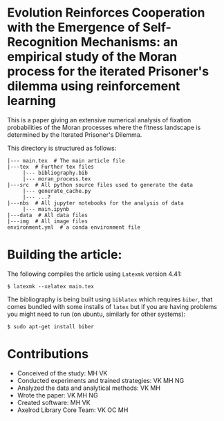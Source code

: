 # Evolution Reinforces Cooperation with the Emergence of Self-Recognition Mechanisms: an empirical study of the Moran process for the iterated Prisoner's dilemma using reinforcement learning

This is a paper giving an extensive numerical analysis of fixation probabilities
of the Moran processes where the fitness landscape is determined by the Iterated
Prisoner's Dilemma.

This directory is structured as follows:

```
|--- main.tex  # The main article file
|---tex  # Further tex files
     |--- bibliography.bib
     |--- moran_process.tex
|---src  # All python source files used to generate the data
     |--- generate_cache.py
     |--- ...?
|---nbs  # All jupyter notebooks for the analysis of data
     |--- main.ipynb
|---data  # All data files
|---img  # All image files
environment.yml  # a conda environment file
```

# Building the article:

The following compiles the article using `Latexmk` version 4.41:

```
$ latexmk --xelatex main.tex
```

The bibliography is being built using `biblatex` which requires `biber`, that
comes bundled with some installs of `latex` but if you are having problems you
might need to run (on ubuntu, similarly for other systems):

```
$ sudo apt-get install biber
```

# Contributions

- Conceived of the study: MH VK
- Conducted experiments and trained strategies: VK MH NG
- Analyzed the data and analytical methods: VK MH
- Wrote the paper: VK MH NG
- Created software: MH VK
- Axelrod Library Core Team: VK OC MH
